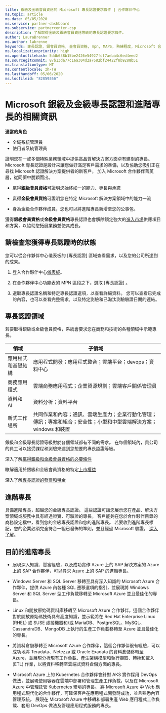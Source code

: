 ```yaml
---
title: 銀級及金級會員資格的 Microsoft 專長認證要求條件 | 合作夥伴中心
ms.topic: article
ms.date: 05/05/2020
ms.service: partner-dashboard
ms.subservice: partnercenter-csp
description: 了解取得金級及銀級會員資格等級的專長認證要求條件。
author: LauraBrenner
ms.author: labrenne
keywords: 專長認證, 銀會員資格, 金會員資格, mpn, MAPS, 熟練程度, Microsoft 合作夥伴網路, 網路會員資格, 進階專長
ms.localizationpriority: high
ms.openlocfilehash: 5ddb638b15be2426e54927fcf7aeba4c6ed4eed2
ms.sourcegitcommit: 87b13da77c16a304d2a7682bf24422f8b9288b51
ms.translationtype: HT
ms.contentlocale: zh-TW
ms.lasthandoff: 05/06/2020
ms.locfileid: "82859366"
---
```

# <a name="information-about-microsoft-silver-and-gold-competencies-and-advanced-specializations"></a>Microsoft 銀級及金級專長認證和進階專長的相關資訊

**適當的角色**
-    全域系統管理員
-    使用者系統管理員

證明您在一或多個特殊業務領域中提供高品質解決方案方面卓有建樹的專長。 Microsoft 專長認證是設計來讓您做好滿足客戶需求的準備，以及協助您吸引正在尋找 Microsoft 認證解決方案提供者的新客戶。 加入 Microsoft 合作夥伴菁英層，從同儕中脫穎而出。

- 贏得**銀級會員資格**可證明您始終如一的能力、專長與承諾

- 贏得**金級會員資格**可證明您在特定 Microsoft 解決方案領域中的能力一流

- 身為金級合作夥伴成員，您也可以將進階專長新增至您的公事包。

獲得**銀級會員資格**或**金級會員資格**專長認證也會解除鎖定強大的[進入市場](mpn-learn-about-go-to-market-benefits.md)供應項目和方案，以協助您拓展業務並使其成長。

## <a name="check-your-status-as-you-earn-a-competency"></a>請檢查您獲得專長認證時的狀態

您可以從合作夥伴中心儀表板的 [專長認證] 區域查看需求，以及您的公司所達到的成果。

1. 登入合作夥伴中心[儀表板](https://partner.microsoft.com/dashboard/home)。

2. 在合作夥伴中心功能表的 MPN 區段之下，選取 [專長認證]  。 

3. 選取專長認證名稱和特定專長認證選項，以查看詳細資料。 您可以查看已完成的內容，也可以查看完整需求，以及特定測驗和已淘汰測驗驗證日期的連結。

## <a name="competency-areas"></a>專長認證領域

若要取得銀級或金級會員資格，系統會要求您在商務和技術的各種領域中示範專長。

|**領域**            |**子領域**                    |
|--------------------|--------------------------------|
|應用程式和基礎結構|應用程式開發；應用程式整合；雲端平台；devops；資料中心|
|商務應用程式 |雲端商務應用程式；企業資源規劃；雲端客戶關係管理員|
|資料和 AI|資料分析；資料平台|
|新式工作場所| 共同作業和內容；通訊、雲端生產力；企業行動化管理；傳訊；專案和組合；安全性；小型和中型雲端解決方案；windows 和裝置|

銀級和金級專長認證等級對於各個領域都有不同的需求。 在每個領域內，貴公司的員工可以接受課程和測驗來達到您想要的專長認證等級。


深入了解[贏得銀級和金級會員資格的必要條件](https://partner.microsoft.com/membership/competencies)

瞭解適用於銀級和金級會員資格的特定[上市權益](mpn-learn-about-go-to-market-benefits.md) 

深入了解[專長認證的發票和稅金](mpn-view-print-maps-invoice.md)

## <a name="advanced-specializations"></a>進階專長

具備進階專長，超越您的金級專長認證。 這些認證可讓您展示您在產品、解決方案領域或服務中具有經過證實、可驗證的專長。 客戶能夠在您於合作夥伴目錄的商務設定檔中，看到您的金級專長認證和您的進階專長。 若要收到進階專長標記，您的企業必須完全符合一組已發佈的準則，並且經過 Microsoft 驗證。 [深入了解](https://partner.microsoft.com/membership/competencies#tab-content-2)。 

## <a name="the-current-advanced-specializations"></a>目前的進階專長

- 展現深入知識、豐富經驗，以及成功實作 Azure 上的 SAP 解決方案的 Azure 上的 SAP 合作夥伴，可以尋求 Azure 上的 SAP 的進階專長。

- Windows Server 和 SQL Server 移轉至具有深入知識的 Microsoft Azure 合作夥伴，提供 Azure 內各種 SQL 遷移選項的指引，並展現將 Windows Server 和 SQL Server 型工作負載移轉至 Microsoft Azure 並且最佳化的專長。 

- Linux 和開放原始碼資料庫移轉至 Microsoft Azure 合作夥伴，這個合作夥伴對於開放原始碼技術具有高度知識，並示範將在 Red Hat Enterprise Linux (RHEL) 或 SUSE 虛擬機器和/或 MariaDB、PostgreSQL、MySQL、CassandraDB、MongoDB 上執行的生產工作負載移轉至 Azure 並且最佳化的專長。

- 將資料倉儲移轉至 Microsoft Azure 合作夥伴，這個合作夥伴很有經驗，可以成功地將 Teradata、Netezza 或 Oracle Exadata 的資料倉儲移轉至 Azure，並展現分析現有工作負載、產生架構模型和執行擷取、轉換和載入 (ETL) 作業，以將資料移轉至雲端式資料倉儲方面的專長。

- Microsoft Azure 上的 Kubernetes 合作夥伴會針對 AKS 實作採用 DevOps 做法，並展現使用容器在雲端中部署和管理生產工作負載，以及在 Microsoft Azure 中管理託管 Kubernetes 環境的專長。
將 Microsoft Azure 中 Web 應用程式現代化的合作夥伴，可確保客戶在應用程式開發時成功，並且熟悉內容管理系統。 展現在 Microsoft Azure 中移轉和部署生產 Web 應用程式工作負載、套用 DevOps 做法及管理應用程式服務的專長。
